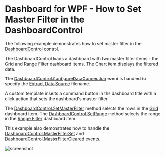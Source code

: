 # Dashboard for WPF - How to Set Master Filter in the DashboardControl

The following example demonstrates how to set master filter in the [DashboardControl](https://docs.devexpress.com/Dashboard/DevExpress.DashboardWpf.DashboardControl) control.

The DashboardControl loads a dashboard with two master filter items - the Grid and Range Filter dashboard items. The Chart item displays the filtered data.  

The [DashboardControl.ConfigureDataConnection](https://docs.devexpress.com/Dashboard/DevExpress.DashboardWpf.DashboardControl.ConfigureDataConnection) event is handled to specify the [Extract Data Source](https://docs.devexpress.com/Dashboard/115900/creating-dashboards/creating-dashboards-in-the-winforms-designer/providing-data/extract-data-source) filename.

A custom template inserts a command button in the dashboard title with a click action that sets the dashboard's master filter.

The [DashboardControl.SetMasterFilter](https://docs.devexpress.com/Dashboard/DevExpress.DashboardWpf.DashboardControl.SetMasterFilter.overloads) method selects the rows in the [Grid]( https://docs.devexpress.com/Dashboard/15150)  dashboard item. The [DashboardControl.SetRange](https://docs.devexpress.com/Dashboard/DevExpress.DashboardWpf.DashboardControl.SetRange.overloads) method selects the range in the [Range Filter](https://docs.devexpress.com/Dashboard/15265) dashboard item.

This example also demonstrates how to handle the [DashboardControl.MasterFilterSet](https://docs.devexpress.com/Dashboard/DevExpress.DashboardWpf.DashboardControl.MasterFilterSet) and [DashboardControl.MasterFilterCleared](https://docs.devexpress.com/Dashboard/DevExpress.DashboardWpf.DashboardControl.MasterFilterCleared) events.

![screenshot](https://github.com/DevExpress-Examples/wpf-dashboard-how-to-set-master-filter/blob/18.2.4%2B/images/screenshot.png)
